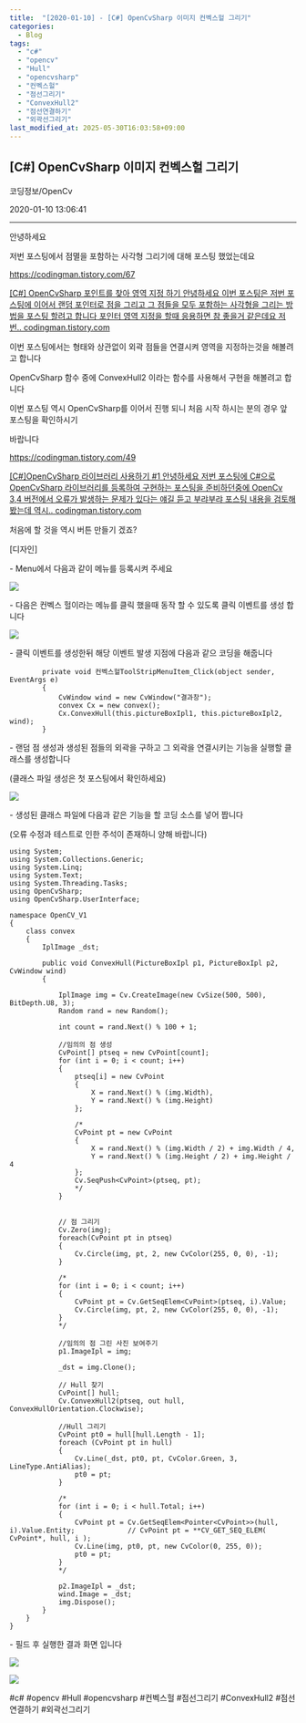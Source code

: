 ```yaml
---
title:  "[2020-01-10] - [C#] OpenCvSharp 이미지 컨벡스헐 그리기"
categories:
  - Blog
tags:
  - "c#"
  - "opencv"
  - "Hull"
  - "opencvsharp"
  - "컨벡스헐"
  - "점선그리기"
  - "ConvexHull2"
  - "점선연결하기"
  - "외곽선그리기"
last_modified_at: 2025-05-30T16:03:58+09:00
---
```


## [C#] OpenCvSharp 이미지 컨벡스헐 그리기

코딩정보/OpenCv

2020-01-10 13:06:41

* * *

안녕하세요

저번 포스팅에서 점멸을 포함하는 사각형 그리기에 대해 포스팅 했었는데요

<https://codingman.tistory.com/67>

[ [C#] OpenCvSharp 포인트를 찾아 영역 지정 하기 안녕하세요 이번 포스팅은 저번 포스팅에 이어서 랜덤 포인터로 점을 그리고 그
점들을 모두 포함하는 사각형을 그리는 방법을 포스팅 할려고 합니다 포인터 영역 지정을 할때 응용하면 참 좋을거 같은데요 저번..
codingman.tistory.com ](https://codingman.tistory.com/67)

이번 포스팅에서는 형태와 상관없이 외곽 점들을 연결시켜 영역을 지정하는것을 해볼려고 합니다

OpenCvSharp 함수 중에 ConvexHull2 이라는 함수를 사용해서 구현을 해볼려고 합니다

이번 포스팅 역시 OpenCvSharp를 이어서 진행 되니 처음 시작 하시는 분의 경우 앞 포스팅을 확인하시기

바랍니다

<https://codingman.tistory.com/49>

[ [C#]OpenCvSharp 라이브러리 사용하기 #1 안녕하세요 저번 포스팅에 C#으로 OpenCvSharp 라이브러리를 등록하여
구현하는 포스팅을 준비하던중에 OpenCv 3,4 버전에서 오류가 발생하는 문제가 있다는 얘길 듣고 부랴부랴 포스팅 내용을 검토해봤는데
역시.. codingman.tistory.com ](https://codingman.tistory.com/49)

처음에 할 것을 역시 버튼 만들기 겠죠?

[디자인]

\- Menu에서 다음과 같이 메뉴를 등록시켜 주세요

![](/assets/images/c_opencvsharp_이미지_컨벡스헐_그리기/img.jpg)

\- 다음은 컨벡스 헐이라는 메뉴를 클릭 했을때 동작 할 수 있도록 클릭 이벤트를 생성 합니다

![](/assets/images/c_opencvsharp_이미지_컨벡스헐_그리기/img_1.jpg)

\- 클릭 이벤트를 생성한뒤 해당 이벤트 발생 지점에 다음과 같으 코딩을 해줍니다

    
    
            private void 컨벡스헐ToolStripMenuItem_Click(object sender, EventArgs e)
            {
                CvWindow wind = new CvWindow("결과창");
                convex Cx = new convex();
                Cx.ConvexHull(this.pictureBoxIpl1, this.pictureBoxIpl2, wind);
            }

\- 랜덤 점 생성과 생성된 점들의 외곽을 구하고 그 외곽을 연결시키는 기능을 실행할 클래스를 생성합니다

(클래스 파일 생성은 첫 포스팅에서 확인하세요)

![](/assets/images/c_opencvsharp_이미지_컨벡스헐_그리기/img_2.jpg)

\- 생성된 클래스 파일에 다음과 같은 기능을 할 코딩 소스를 넣어 짭니다

(오류 수정과 테스트로 인한 주석이 존재하니 양해 바랍니다)

    
    
    using System;
    using System.Collections.Generic;
    using System.Linq;
    using System.Text;
    using System.Threading.Tasks;
    using OpenCvSharp;
    using OpenCvSharp.UserInterface;
    
    namespace OpenCV_V1
    {
        class convex
        {
            IplImage _dst;
    
            public void ConvexHull(PictureBoxIpl p1, PictureBoxIpl p2, CvWindow wind)
            {
    
                IplImage img = Cv.CreateImage(new CvSize(500, 500), BitDepth.U8, 3);
                Random rand = new Random();
    
                int count = rand.Next() % 100 + 1;
    
                //임의의 점 생성
                CvPoint[] ptseq = new CvPoint[count];
                for (int i = 0; i < count; i++)
                {
                    ptseq[i] = new CvPoint
                    {
                        X = rand.Next() % (img.Width),
                        Y = rand.Next() % (img.Height)
                    };
    
                    /*
                    CvPoint pt = new CvPoint
                    {
                        X = rand.Next() % (img.Width / 2) + img.Width / 4,
                        Y = rand.Next() % (img.Height / 2) + img.Height / 4
                    };
                    Cv.SeqPush<CvPoint>(ptseq, pt);
                    */
                }
    
    
                // 점 그리기
                Cv.Zero(img);
                foreach(CvPoint pt in ptseq)
                {
                    Cv.Circle(img, pt, 2, new CvColor(255, 0, 0), -1);
                }
    
                /*
                for (int i = 0; i < count; i++)
                {
                    CvPoint pt = Cv.GetSeqElem<CvPoint>(ptseq, i).Value;
                    Cv.Circle(img, pt, 2, new CvColor(255, 0, 0), -1);
                }
                */
    
                //임의의 점 그린 사진 보여주기
                p1.ImageIpl = img;
    
                _dst = img.Clone();
    
                // Hull 찾기
                CvPoint[] hull;
                Cv.ConvexHull2(ptseq, out hull, ConvexHullOrientation.Clockwise);
    
                //Hull 그리기
                CvPoint pt0 = hull[hull.Length - 1];
                foreach (CvPoint pt in hull)
                {
                    Cv.Line(_dst, pt0, pt, CvColor.Green, 3, LineType.AntiAlias);
                    pt0 = pt;
                }
    
                /*
                for (int i = 0; i < hull.Total; i++)
                {
                    CvPoint pt = Cv.GetSeqElem<Pointer<CvPoint>>(hull, i).Value.Entity;             // CvPoint pt = **CV_GET_SEQ_ELEM( CvPoint*, hull, i );
                    Cv.Line(img, pt0, pt, new CvColor(0, 255, 0));
                    pt0 = pt;
                }
                */
    
                p2.ImageIpl = _dst;
                wind.Image = _dst;
                img.Dispose();
            }
        }
    }
    

\- 필드 후 실행한 결과 화면 입니다

![](/assets/images/c_opencvsharp_이미지_컨벡스헐_그리기/img_3.jpg)

![](/assets/images/c_opencvsharp_이미지_컨벡스헐_그리기/img_4.jpg)

  

#c# #opencv #Hull #opencvsharp #컨벡스헐 #점선그리기 #ConvexHull2 #점선연결하기 #외곽선그리기

